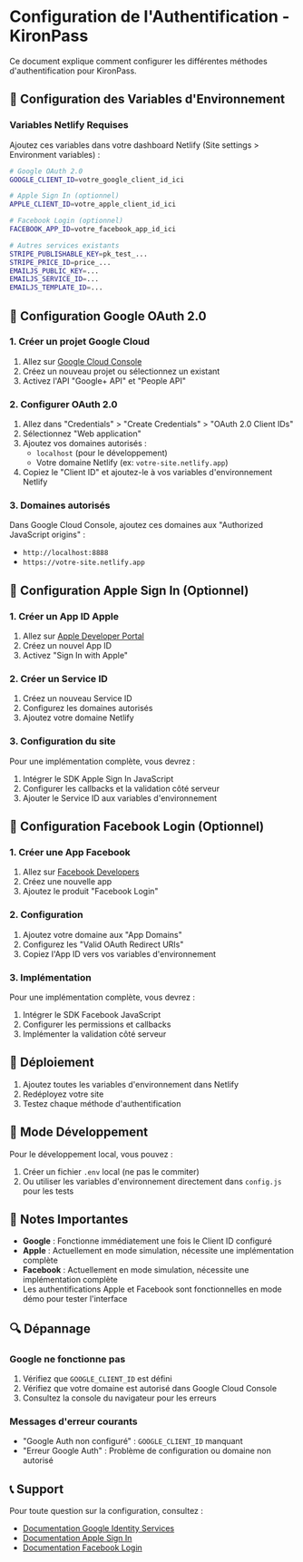 # Configuration de l'Authentification - KironPass

Ce document explique comment configurer les différentes méthodes d'authentification pour KironPass.

## 🔧 Configuration des Variables d'Environnement

### Variables Netlify Requises

Ajoutez ces variables dans votre dashboard Netlify (Site settings > Environment variables) :

```bash
# Google OAuth 2.0
GOOGLE_CLIENT_ID=votre_google_client_id_ici

# Apple Sign In (optionnel)
APPLE_CLIENT_ID=votre_apple_client_id_ici

# Facebook Login (optionnel)
FACEBOOK_APP_ID=votre_facebook_app_id_ici

# Autres services existants
STRIPE_PUBLISHABLE_KEY=pk_test_...
STRIPE_PRICE_ID=price_...
EMAILJS_PUBLIC_KEY=...
EMAILJS_SERVICE_ID=...
EMAILJS_TEMPLATE_ID=...
```

## 🔐 Configuration Google OAuth 2.0

### 1. Créer un projet Google Cloud
1. Allez sur [Google Cloud Console](https://console.cloud.google.com/)
2. Créez un nouveau projet ou sélectionnez un existant
3. Activez l'API "Google+ API" et "People API"

### 2. Configurer OAuth 2.0
1. Allez dans "Credentials" > "Create Credentials" > "OAuth 2.0 Client IDs"
2. Sélectionnez "Web application"
3. Ajoutez vos domaines autorisés :
   - `localhost` (pour le développement)
   - Votre domaine Netlify (ex: `votre-site.netlify.app`)
4. Copiez le "Client ID" et ajoutez-le à vos variables d'environnement Netlify

### 3. Domaines autorisés
Dans Google Cloud Console, ajoutez ces domaines aux "Authorized JavaScript origins" :
- `http://localhost:8888`
- `https://votre-site.netlify.app`

## 🍎 Configuration Apple Sign In (Optionnel)

### 1. Créer un App ID Apple
1. Allez sur [Apple Developer Portal](https://developer.apple.com/)
2. Créez un nouvel App ID
3. Activez "Sign In with Apple"

### 2. Créer un Service ID
1. Créez un nouveau Service ID
2. Configurez les domaines autorisés
3. Ajoutez votre domaine Netlify

### 3. Configuration du site
Pour une implémentation complète, vous devrez :
1. Intégrer le SDK Apple Sign In JavaScript
2. Configurer les callbacks et la validation côté serveur
3. Ajouter le Service ID aux variables d'environnement

## 📘 Configuration Facebook Login (Optionnel)

### 1. Créer une App Facebook
1. Allez sur [Facebook Developers](https://developers.facebook.com/)
2. Créez une nouvelle app
3. Ajoutez le produit "Facebook Login"

### 2. Configuration
1. Ajoutez votre domaine aux "App Domains"
2. Configurez les "Valid OAuth Redirect URIs"
3. Copiez l'App ID vers vos variables d'environnement

### 3. Implémentation
Pour une implémentation complète, vous devrez :
1. Intégrer le SDK Facebook JavaScript
2. Configurer les permissions et callbacks
3. Implémenter la validation côté serveur

## 🚀 Déploiement

1. Ajoutez toutes les variables d'environnement dans Netlify
2. Redéployez votre site
3. Testez chaque méthode d'authentification

## 🧪 Mode Développement

Pour le développement local, vous pouvez :
1. Créer un fichier `.env` local (ne pas le commiter)
2. Ou utiliser les variables d'environnement directement dans `config.js` pour les tests

## 📝 Notes Importantes

- **Google** : Fonctionne immédiatement une fois le Client ID configuré
- **Apple** : Actuellement en mode simulation, nécessite une implémentation complète
- **Facebook** : Actuellement en mode simulation, nécessite une implémentation complète
- Les authentifications Apple et Facebook sont fonctionnelles en mode démo pour tester l'interface

## 🔍 Dépannage

### Google ne fonctionne pas
1. Vérifiez que `GOOGLE_CLIENT_ID` est défini
2. Vérifiez que votre domaine est autorisé dans Google Cloud Console
3. Consultez la console du navigateur pour les erreurs

### Messages d'erreur courants
- "Google Auth non configuré" : `GOOGLE_CLIENT_ID` manquant
- "Erreur Google Auth" : Problème de configuration ou domaine non autorisé

## 📞 Support

Pour toute question sur la configuration, consultez :
- [Documentation Google Identity Services](https://developers.google.com/identity/gsi/web)
- [Documentation Apple Sign In](https://developer.apple.com/sign-in-with-apple/)
- [Documentation Facebook Login](https://developers.facebook.com/docs/facebook-login/)
